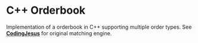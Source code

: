 # C++ Orderbook
Implementation of a orderbook in C++ supporting multiple order types. See **[CodingJesus](https://github.com/Tzadiko/Orderbook)** for original matching engine.
